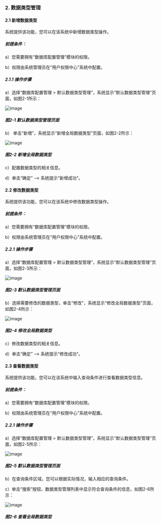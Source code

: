 ### 2. 数据类型管理

#### 2.1 新增数据类型

系统提供该功能，您可以在该系统中新增数据类型操作。

##### 前提条件：

a）您需要拥有“数据库配置管理”模块的权限。

b）权限由系统管理员在“用户权限中心”系统中配置。

##### 2.1.1 操作步骤

a）选择“数据库配置管理 > 默认数据类型管理”，系统显示“默认数据类型管理”页面，如图2-1所示：

![image](https://user-images.githubusercontent.com/79617492/173320760-cd36d6dc-e7eb-4492-b43b-90d4a41ac853.png)

##### 图2-1 默认数据类型管理页面

b） 单击“新增”，系统显示“新增全局数据类型”页面，如图2-2所示：

![image](https://user-images.githubusercontent.com/79617492/173320780-3dec34b1-2537-481e-9713-1b1c253cdcb1.png)

##### 图2-2 新增全局数据类型

c）配置数据类型的相关信息。

d）单击“确定” --> 系统提示“新增成功”。

#### 2.2 修改数据类型

系统提供该功能，您可以在该系统中修改数据类型操作。

##### 前提条件：

a）您需要拥有“数据库配置管理”模块的权限。

b）权限由系统管理员在“用户权限中心”系统中配置。

##### 2.2.1 操作步骤

a）选择“数据库配置管理 > 默认数据类型管理”，系统显示“默认数据类型管理”页面，如图2-3所示：

![image](https://user-images.githubusercontent.com/79617492/173320800-81ceaa85-6517-4136-8880-ab92ce6f7229.png)

##### 图2-3 默认数据类型管理页面

b）选择需要修改的数据类型，单击“修改”，系统显示“修改全局数据类型”页面，如图2-4所示：

![image](https://user-images.githubusercontent.com/79617492/173320838-b15f21b9-7cc3-4f60-abd3-9972c8d6368e.png)

##### 图2-4 修改全局数据类型

c）修改数据类型的相关信息。

d）单击“确定” --> 系统提示“修改成功”。

#### 2.3 查看数据类型

系统提供该功能，您可以在该系统中输入查询条件进行查看数据类型信息。

##### 前提条件：

a）您需要拥有“数据库配置管理”模块的权限。

b）权限由系统管理员在“用户权限中心”系统中配置。

##### 2.2.1 操作步骤

a）选择“数据库配置管理 > 默认数据类型管理”，系统显示“默认数据类型管理”页面，如图2-5所示：

![image](https://user-images.githubusercontent.com/79617492/173320863-bd80caaf-4615-4455-be38-a301f526fb67.png)

##### 图2-5 默认数据类型管理页面

b）在查询条件区域，您可以根据实际情况，输入相应的查询条件。

c）单击“搜索”按钮，数据类型管理列表中显示符合查询条件的信息，如图2-6所示：

![image](https://user-images.githubusercontent.com/79617492/173320872-5807a7e4-6f02-473b-b89a-6faa9271ad04.png)

##### 图2-6 查看全局数据类型
